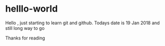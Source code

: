 # helllo-world

Hello , just starting to learn git and github. Todays date is 19 Jan 2018 and still long way to go

Thanks for reading

